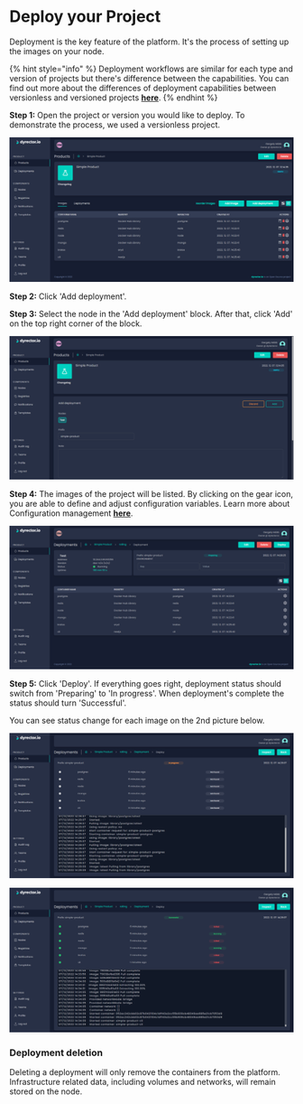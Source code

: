 # Deploy your Project

Deployment is the key feature of the platform. It's the process of setting up the images on your node.

{% hint style="info" %}
Deployment workflows are similar for each type and version of projects but there's difference between the capabilities. You can find out more about the differences of deployment capabilities between versionless and versioned projects [**here**](../../basics/components.md#deployment).
{% endhint %}

**Step 1:** Open the project or version you would like to deploy. To demonstrate the process, we used a versionless project.

![](../../.gitbook/assets/dyrector-io-deployment-01.png)

**Step 2:** Click 'Add deployment'.

**Step 3:** Select the node in the 'Add deployment' block. After that, click 'Add' on the top right corner of the block.

![](../../.gitbook/assets/dyrector-io-deployment-02.png)

**Step 4:** The images of the project will be listed. By clicking on the gear icon, you are able to define and adjust configuration variables. Learn more about Configuration management [**here**](../features/configuration-management.md).

![](../../.gitbook/assets/dyrector-io-deployment-03.png)

**Step 5:** Click 'Deploy'. If everything goes right, deployment status should switch from 'Preparing' to 'In progress'. When deployment's complete the status should turn 'Successful'.

You can see status change for each image on the 2nd picture below.

![](../../.gitbook/assets/dyrector-io-deployment-04.png)

![](../../.gitbook/assets/dyrector-io-deployment-06.png)

### Deployment deletion

Deleting a deployment will only remove the containers from the platform. Infrastructure related data, including volumes and networks, will remain stored on the node.
